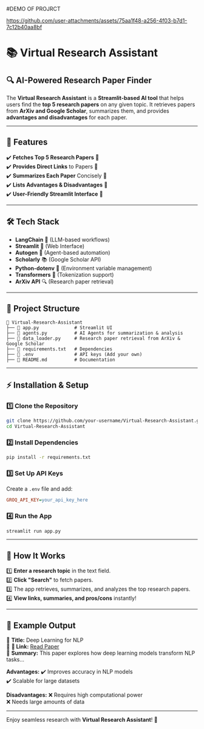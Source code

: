 #DEMO OF PROJRCT

https://github.com/user-attachments/assets/75aa1f48-a256-4f03-b7d1-7c12b40aa8bf

# 📚 Virtual Research Assistant

## 🔍 AI-Powered Research Paper Finder

The **Virtual Research Assistant** is a **Streamlit-based AI tool** that helps users find the **top 5 research papers** on any given topic. It retrieves papers from **ArXiv and Google Scholar**, summarizes them, and provides **advantages and disadvantages** for each paper.

---

## 🚀 Features

✔️ **Fetches Top 5 Research Papers** 📄  
✔️ **Provides Direct Links** to Papers 🔗  
✔️ **Summarizes Each Paper** Concisely 📝  
✔️ **Lists Advantages & Disadvantages** 📌  
✔️ **User-Friendly Streamlit Interface** 🎨  

---

## 🛠️ Tech Stack

- **LangChain** 🧠 (LLM-based workflows)  
- **Streamlit** 🎨 (Web Interface)  
- **Autogen** 🤖 (Agent-based automation)  
- **Scholarly** 📚 (Google Scholar API)  
- **Python-dotenv** 🔐 (Environment variable management)  
- **Transformers** 🤗 (Tokenization support)  
- **ArXiv API** 🔍 (Research paper retrieval)  

---

## 📂 Project Structure

```
📂 Virtual-Research-Assistant
├── 📄 app.py             # Streamlit UI
├── 📄 agents.py          # AI Agents for summarization & analysis
├── 📄 data_loader.py     # Research paper retrieval from ArXiv & Google Scholar
├── 📄 requirements.txt   # Dependencies
├── 📄 .env               # API keys (Add your own)
├── 📄 README.md          # Documentation
```

---

## ⚡ Installation & Setup

### 1️⃣ Clone the Repository
```bash
git clone https://github.com/your-username/Virtual-Research-Assistant.git
cd Virtual-Research-Assistant
```

### 2️⃣ Install Dependencies
```bash
pip install -r requirements.txt
```

### 3️⃣ Set Up API Keys
Create a `.env` file and add:
```ini
GROQ_API_KEY=your_api_key_here
```

### 4️⃣ Run the App
```bash
streamlit run app.py
```

---

## 🎯 How It Works

1️⃣ **Enter a research topic** in the text field.  
2️⃣ **Click "Search"** to fetch papers.  
3️⃣ The app retrieves, summarizes, and analyzes the top research papers.  
4️⃣ **View links, summaries, and pros/cons** instantly!

---

## 📌 Example Output

🔹 **Title:** Deep Learning for NLP  
🔹 **🔗 Link:** [Read Paper](#)  
🔹 **Summary:** This paper explores how deep learning models transform NLP tasks...  

**Advantages:**
✔️ Improves accuracy in NLP models  
✔️ Scalable for large datasets  

**Disadvantages:**
❌ Requires high computational power  
❌ Needs large amounts of data  

---

Enjoy seamless research with **Virtual Research Assistant**! 🚀

